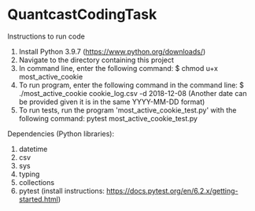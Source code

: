 # QuantcastCodingTask

Instructions to run code
1. Install Python 3.9.7 (https://www.python.org/downloads/)
2. Navigate to the directory containing this project
3. In command line, enter the following command: $ chmod u+x most_active_cookie
4. To run program, enter the following command in the command line: $ ./most_active_cookie cookie_log.csv -d 2018-12-08 (Another date can be provided given it is in the same YYYY-MM-DD format)
5. To run tests, run the program 'most_active_cookie_test.py' with the following command: pytest most_active_cookie_test.py

Dependencies (Python libraries):
1. datetime
2. csv
3. sys
4. typing
5. collections
6. pytest (install instructions: https://docs.pytest.org/en/6.2.x/getting-started.html)
